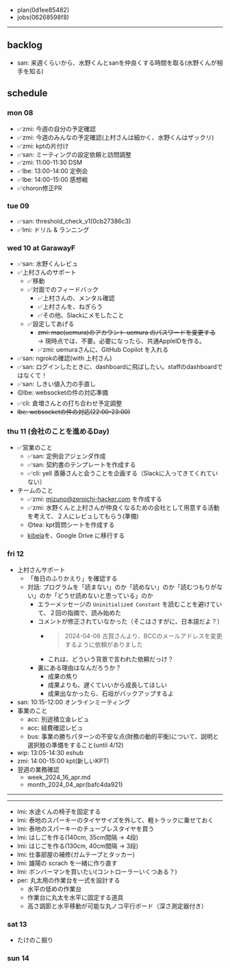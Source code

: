 - plan(0d1ee85482)
- jobs(06268598f8)
---

## backlog
- san: 来週くらいから、水野くんとsanを仲良くする時間を取る(水野くんが相手を知る)


## schedule
### mon 08
- ✅zmi: 今週の自分の予定確認
- ✅zmi: 今週のみんなの予定確認(上村さんは細かく、水野くんはザックリ)
- ✅zmi: kptの片付け
- ✅san: ミーティングの設定依頼と訪問調整
- ✅zmi: 11:00-11:30 DSM
- ✅lbe: 13:00-14:00 定例会
- ✅lbe: 14:00-15:00 感想戦
- ✅choron修正PR

### tue 09
- ✅san: threshold_check_v1(0cb27386c3)
- ✅lmi: ドリル & ランニング

### wed 10 at GarawayF
- ✅san: 水野くんレビュ
- ✅上村さんのサポート
  - ✅移動
  - ✅対面でのフィードバック
    - ✅上村さんの、メンタル確認
    - ✅上村さんを、ねぎらう
    - ✅その他、Slackにメモしたこと
  - ✅設定してあげる
    - ~~zmi: mac(uemura)のアカウント uemura のパスワードを変更する~~ → 現時点では、不要。必要になったら、共通AppleIDを作る。
    - ✅zmi: uemuraさんに、GitHub Copilot を入れる
- ✅san: ngrokの確認(with 上村さん)
- ✅san: ログインしたときに、dashboardに飛ばしたい。staffのdashboardではなくて！
- ✅san: しきい値入力の手直し
- 🟡lbe: websocketの件の対応準備
- ✅cli: 倉増さんとの打ち合わせ予定調整
- ~~lbe: websocketの件の対応(22:00-23:00)~~

### thu 11 (会社のことを進めるDay)
- ✅営業のこと
  - ✅san: 定例会アジェンダ作成
  - ✅san: 契約書のテンプレートを作成する
  - ✅cli: yell 斎藤さんと会うことを企画する（Slackに入ってきてくれていない）
- チームのこと
  - ✅zmi: mizuno@zeroichi-hacker.com を作成する
  - ✅zmi: 水野くんと上村さんが仲良くなるための会社として用意する活動を考えて、２人にレビュしてもらう(準備)
  - 🟡tea: kpt質問シートを作成する
  - [kibela](https://zeroichi-hacker.kibe.la/)を、Google Drive に移行する

### fri 12
- 上村さんサポート
  - 「毎日のふりかえり」を確認する
  - 対話: プログラムを「読まない」のか「読めない」のか「読むつもりがない」のか「どうせ読めないと思っている」のか
    - エラーメッセージの `Uninitialized Constant` を読むことを避けていて、２回の指摘で、読み始めた
    - コメントが修正されていなかった（そこはさすがに、日本語だよ？）
      - >2024-04-08 古賀さんより、BCCのメールアドレスを変更するように依頼がありました
      - これは、どういう背景で言われた依頼だっけ？
    - 裏にある理由はなんだろうか？
      - 成果の焦り
      - 成果よりも、遅くていいから成長してほしい
      - 成果出なかったら、石垣がバックアップするよ
- san: 10:15-12:00 オンラインミーティング
- 事業のこと
  - acc: 別途積立金レビュ
  - acc: 経費確認レビュ
  - bus: 事業の勝ちパターンの不安な点(財務の動的平衡)について、説明と選択肢の準備をすること(until 4/12)
- wip: 13:05-14:30 eshub
- zmi: 14:00-15:00 kpt(新しいKPT)
- 翌週の業務確認
  - week_2024_16_apr.md
  - month_2024_04_apr(bafc4da921)
---

---
- lmi: 水途くんの椅子を固定する
- lmi: 泰地のスパーキーのタイヤサイズを外して、軽トラックに乗せておく
- lmi: 泰地のスパーキーのチューブレスタイヤを買う
- lmi: はしごを作る(140cm, 35cm間隔 -> 4段)
- lmi: はじごを作る(130cm, 40cm間隔 -> 3段)
- lmi: 仕事部屋の補修(ガムテープとタッカー)
- lmi: 雄陽の scrach を一緒に作り直す
- lmi: ボンバーマンを買いたい(コントローラーいくつある？)
- per: 丸太用の作業台を一式を設計する
  - 水平の低めの作業台
  - 作業台に丸太を水平に固定する道具
  - 高さ調節と水平移動が可能な丸ノコ平行ボード（深さ測定器付き）


### sat 13
- たけのこ掘り

### sun 14



